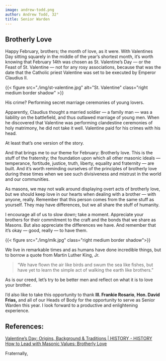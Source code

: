 ```yaml
---
image: andrew-todd.png
author: Andrew Todd, 32°
title: Senior Warden
---
```


## Brotherly Love

Happy February, brothers; the month of love, as it were. With Valentines Day sitting squarely in the middle of the year’s shortest month, it’s worth knowing that February 14th was chosen as St. Valentine’s Day — or the Feast of St. Valentine — not for any rosy associations, because that was the date that the Catholic priest Valentine was set to be executed by Emperor Claudius II.

{{< figure src="./img/st-valentine.jpg" alt="St. Valentine" class="right medium border shadow" >}}

His crime? Performing secret marriage ceremonies of young lovers. 

Apparently, Claudius thought a married soldier — a family man — was a liability on the battlefield, and thus outlawed marriage of young men. When he discovered that Valentine was performing clandestine ceremonies of holy matrimony, he did not take it well. Valentine paid for his crimes with his head.

At least that’s one version of the story.

And that brings me to our theme for February: Brotherly love.  This is the stuff of the fraternity; the foundation upon which all other masonic ideals — temperance, fortitude, justice, truth, liberty, equality and fraternity — are built. And it’s worth reminding ourselves of the principles of brotherly love during these times when we see such divisiveness and mistrust in the world and our communities.

As masons, we may not walk around displaying overt acts of brotherly love, but we should keep love in our hearts when dealing with a brother — with anyone, really. Remember that this person comes from the same stuff as yourself. They may have differences, but we all share the stuff of humanity. 

I encourage all of us to slow down; take a moment. Appreciate your brothers for their commitment to the craft and the bonds that we share as Masons. But also appreciate the differences we have. And remember that it’s okay — good, really — to have them.

{{< figure src="./img/mlk.jpg" class="right medium border shadow">}}

We live in remarkable times and as humans have done incredible things, but to borrow a quote from Martin Luther King, Jr.

> “We have flown the air like birds and swum the sea like fishes, but have yet to learn the simple act of walking the earth like brothers.”   

As is our creed, let’s try to be better men and reflect on what it is to love your brother.

I’d also like to take this opportunity to thank **Ill. Frankie Rosario**, **Hon. David Frias,** and all of our Heads of Body for the opportunity to serve as Senior Warden this year. I look forward to a productive and enlightening experience.

## References:
[Valentine’s Day: Origins, Background & Traditions | HISTORY - HISTORY](https://www.history.com/topics/valentines-day/history-of-valentines-day-2)
[How to Lead with Masonic Values: Brotherly Love](https://masonsleadbetter.com/how-to-lead-with-masonic-values-brotherly-love/)

Fraternally,

